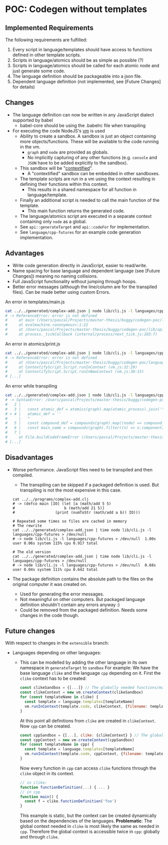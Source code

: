 # POC: Codegen without templates

## Implemented Requirements
The following requirements are fulfilled:

1. Every script in language/templates should have access to functions defined in other template scripts.
2. Scripts in language/atomics should be as simple as possible (?)
3. Scripts in language/atomics should be called for each atomic node and just generate some code.
4. The language definition should be packageable into a json file.
5. Dependent language definition (not implemented, see [Future Changes] for details)

## Changes
- The language definition can now be written in any JavaScript dialect supported by babel
    - babel-core should be using the .babelrc file when transpiling
- For executing the code NodeJS's [vm](https://nodejs.org/api/vm.html) is used
    - Ability to create a sandbox. A sandbox is just an object containing more objects/functions. These will be available to the code running in the vm.
        - `graph` and `node` are provided as globals.
        - No implicitly capturing of any other functions (e.g. `console` and `JSON` have to be added explicitly to the sandbox).
    - This sandbox will be "[contextified](https://nodejs.org/api/vm.html#vm_what_does_it_mean_to_contextify_an_object)".
        - A "contextified" sandbox can be embedded in other sandboxes.
    - The template scripts are run in a vm using the context resulting in defining their functions within this context.
        - This results in a shared namespace for all function in language/template.
    - Finally an additional script is needed to call the main function of the template.
        - This main function returns the generated code.
    - The language/atomics script are executed in a separate context containing only `node` as a global.
    - See `api::generateTarget` and `api::codeFor` for implementation.
    - See `language/cpp-futures` for an example code generation implementation.

## Advantages
- Write code generation directly in JavaScript, easier to read/write.
- Name spacing for base language and dependent language (see [Future Changes]) meaning no naming collisions.
- Full JavaScript functionality without jumping through hoops.
- Better error messages (although the line/column are for the transpiled files). Can be made better using custom Errors.

An error in templates/main.js
``` sh
cat ../../generated/complex-add.json | node lib/cli.js -l languages/cpp-futures
# -> ReferenceError: error is not defined
#     at main (/Users/pascal/Projects/master-thesis/buggy/codegen-poc/languages/cpp-futures/templates/main.js:5:3)
#     at evalmachine.<anonymous>:1:22
#     at /Users/pascal/Projects/master-thesis/buggy/codegen-poc/lib/api.js:100:70
#     at process._tickCallback (internal/process/next_tick.js:103:7)
```

An error in atomics/print.js
``` sh
cat ../../generated/complex-add.json | node lib/cli.js -l languages/cpp-futures
# -> ReferenceError: error is not defined
#     at /Users/pascal/Projects/master-thesis/buggy/codegen-poc/languages/cpp-futures/atomics/print.js:3:43
#     at ContextifyScript.Script.runInContext (vm.js:32:29)
#     at ContextifyScript.Script.runInNewContext (vm.js:38:15)
# [...]
```

An error while transpiling
``` sh
cat ../../generated/complex-add.json | node lib/cli.js -l languages/cpp-futures
# -> SyntaxError: /Users/pascal/Projects/master-thesis/buggy/codegen-poc/languages/cpp-futures/templates/main.js: "atomic_def" is read-only
#   2 |
#   3 |   const atomic_def = atomics(graph).map(atomic_process).join('\n\n')
# > 4 |   atomic_def = ''
#     |   ^
#   5 |   const compound_def = compounds(graph).map((node) => compound_process(node, graph)).join('\n\n')
#   6 |   const main_name = compounds(graph).filter((n) => n.componentId === 'main')[0]
#   7 |
#     at File.buildCodeFrameError (/Users/pascal/Projects/master-thesis/buggy/codegen-poc/node_modules/babel-core/lib/transformation/file/index.js:431:15)
# [...]
```

## Disadvantages

- Worse performance. JavaScript files need to be transpiled and then compiled.
    - The transpiling can be skipped if a packaged definition is used. But transpiling is not the most expensive in this case.
    ```
    cat ../../programs/complex-add.clj
    # -> (defco main [IO] (let [a (math/add 5 5)
    #                      b (math/add 21 5)]
    #                  (print (numToStr (math/add a b)) IO)))

    # Repeated some times so files are cached in memory
    # The rewrite
    cat ../../generated/complex-add.json | time node lib/cli.js -l languages/cpp-futures > /dev/null
    # -> node lib/cli.js -l languages/cpp-futures > /dev/null  1.00s user 0.06s system 115% cpu 0.917 total

    # The old version
    cat ../../generated/complex-add.json | time node lib/cli.js -l languages/cpp-futures > /dev/null
    # -> node lib/cli.js -l languages/cpp-futures > /dev/null  0.68s user 0.04s system 111% cpu 0.642 total
    ```

- The package definition contains the absolute path to the files on the original computer it was created on.
    - Used for generating the error messages.
    - Not meaningful on other computers. But packaged language definition shouldn't contain any errors anyway :)
    - Could be removed from the packaged definition. Needs some changes in the code though.

## Future changes
With respect to changes in the `extensible` branch:

- Languages depending on other languages:
    - This can be modelled by adding the other language in its own namespace in `generateTarget` to `sandbox`
      For example: We have the base language `clike` and the language `cpp` depending on it. First the `clike` context has to be created:

      ``` JavaScript
      const clikeSandbox = {[...]} // The globally needed functions/modules
      const clikeContext = new vm.createContext(clikeSandbox)
      for (const templateName in clike) {
        const template = language.templates[templateName]
        vm.runInContext(template.code, clikeContext, {filename: template.path})
      }
      ```

      At this point all definitions from `clike` are created in `clikeContext`.
      Now `cpp` can be created.
      ``` JavaScript
      const cppSandbox = {[...], clike: {clikeContext} } // The globally needed functions/modules and clike
      const cppContext = new vm.createContext(cppSandbox)
      for (const templateName in cpp) {
        const template = language.templates[templateName]
        vm.runInContext(template.code, cppContext, {filename: template.path})
      }
      ```

      Now every function in `cpp` can access `clike` functions through the `clike` object in its context.

      ``` Javascript
      // in clike:
      function functionDefinition(...) { ... }
      // in cpp
      function main() {
        const f = clike.functionDefinition('foo')
      }
      ```

      This example is static, but the context can be created dynamically based on the dependencies of the languages.
      **Problematic**: The global context needed in `clike` is most likely the same as needed in `cpp`. Therefore the global context is accessible twice in `cpp`: globally and through `clike`.

